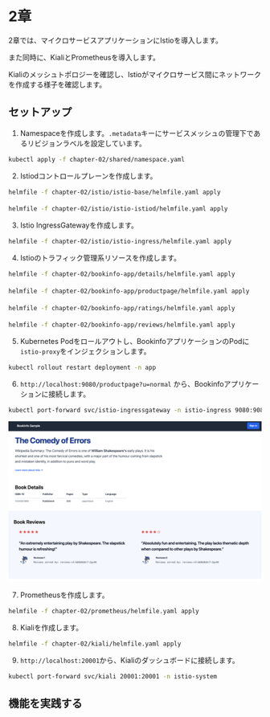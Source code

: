 # 2章

2章では、マイクロサービスアプリケーションにIstioを導入します。

また同時に、KialiとPrometheusを導入します。

Kialiのメッシュトポロジーを確認し、Istioがマイクロサービス間にネットワークを作成する様子を確認します。

## セットアップ

1. Namespaceを作成します。`.metadata`キーにサービスメッシュの管理下であるリビジョンラベルを設定しています。

```bash
kubectl apply -f chapter-02/shared/namespace.yaml
```

2. Istiodコントロールプレーンを作成します。

```bash
helmfile -f chapter-02/istio/istio-base/helmfile.yaml apply

helmfile -f chapter-02/istio/istio-istiod/helmfile.yaml apply
```

3. Istio IngressGatewayを作成します。

```bash
helmfile -f chapter-02/istio/istio-ingress/helmfile.yaml apply
```

4. Istioのトラフィック管理系リソースを作成します。

```bash
helmfile -f chapter-02/bookinfo-app/details/helmfile.yaml apply

helmfile -f chapter-02/bookinfo-app/productpage/helmfile.yaml apply

helmfile -f chapter-02/bookinfo-app/ratings/helmfile.yaml apply

helmfile -f chapter-02/bookinfo-app/reviews/helmfile.yaml apply
```

5. Kubernetes Podをロールアウトし、BookinfoアプリケーションのPodに`istio-proxy`をインジェクションします。

```bash
kubectl rollout restart deployment -n app
```

6. `http://localhost:9080/productpage?u=normal` から、Bookinfoアプリケーションに接続します。

```bash
kubectl port-forward svc/istio-ingressgateway -n istio-ingress 9080:9080
```

![bookinfo_productpage](../images/bookinfo_productpage.png)

7. Prometheusを作成します。

```bash
helmfile -f chapter-02/prometheus/helmfile.yaml apply
```

8. Kialiを作成します。

```bash
helmfile -f chapter-02/kiali/helmfile.yaml apply
```

9. `http://localhost:20001`から、Kialiのダッシュボードに接続します。

```bash
kubectl port-forward svc/kiali 20001:20001 -n istio-system
```

## 機能を実践する
